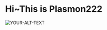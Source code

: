 # Hi~This is Plasmon222

<picture>
 <source media="(prefers-color-scheme: dark)" srcset="https://bu.dusays.com/2023/05/12/645e45a3a55e1.jpg">
 <source media="(prefers-color-scheme: light)" srcset="https://bu.dusays.com/2023/05/12/645e45a3a55e1.jpg">
 <img alt="YOUR-ALT-TEXT" src="https://bu.dusays.com/2023/05/12/645e45a3a55e1.jpg">
</picture>
